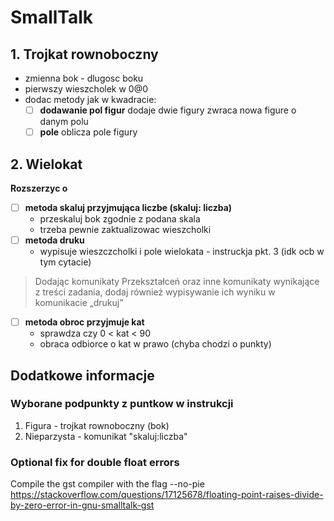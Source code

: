 # SmallTalk

## 1. Trojkat rownoboczny
-   zmienna bok - dlugosc boku
-   pierwszy wieszcholek w 0@0
-   dodac metody jak w kwadracie:
    - [ ] **dodawanie pol figur**
        dodaje dwie figury zwraca nowa figure o danym polu
    - [ ] **pole**
        oblicza pole figury

## 2. Wielokat
**Rozszerzyc o**
- [ ] **metoda skaluj przyjmująca liczbe (skaluj: liczba)**
    -   przeskaluj bok zgodnie z podana skala
    -   trzeba pewnie zaktualizowac wieszcholki
- [ ] **metoda druku**
    - wypisuje wieszczcholki i pole wielokata - instruckja pkt. 3 (idk ocb w tym cytacie)

> Dodając komunikaty
> Przekształceń oraz inne komunikaty wynikające z treści zadania, dodaj
> również wypisywanie ich wyniku w komunikacie „drukuj”

- [ ] **metoda obroc przyjmuje kat**
    -   sprawdza czy 0 < kat < 90
    -   obraca odbiorce o kat w prawo (chyba chodzi o punkty)

## Dodatkowe informacje

### Wyborane podpunkty z puntkow w instrukcji
 1. Figura - trojkat rownoboczny (bok)
 2. Nieparzysta - komunikat "skaluj:liczba"

### Optional fix for double float errors
Compile the gst compiler with the flag --no-pie
https://stackoverflow.com/questions/17125678/floating-point-raises-divide-by-zero-error-in-gnu-smalltalk-gst

